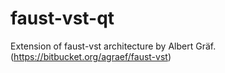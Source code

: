 # faust-vst-qt

Extension of faust-vst architecture by Albert Gräf. (https://bitbucket.org/agraef/faust-vst)
